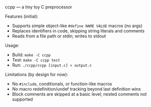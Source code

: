 ccpp — a tiny toy C preprocessor

Features (initial):
- Supports simple object-like `#define NAME VALUE` macros (no args)
- Replaces identifiers in code, skipping string literals and comments
- Reads from a file path or stdin; writes to stdout

Usage:
- Build: `make -C ccpp`
- Test: `make -C ccpp test`
- Run: `./ccpp/ccpp [input.c] > output.c`

Limitations (by design for now):
- No `#include`, conditionals, or function-like macros
- No macro redefinition/undef tracking beyond last definition wins
- Block comments are skipped at a basic level; nested comments not supported

